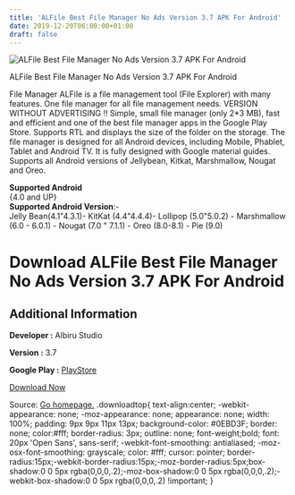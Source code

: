 ```yaml
---
title: 'ALFile Best File Manager No Ads Version 3.7 APK For Android'
date: 2019-12-20T06:00:00+01:00
draft: false
---
```


![ALFile Best File Manager No Ads Version 3.7 APK For Android](https://i1.wp.com/apkhome.net/wp-content/uploads/2019/12/ALFile-Best-File-Manager-No-Ads-Version-3.7.png "ALFile Best File Manager No Ads Version 3.7 APK For Android")

  

ALFile Best File Manager No Ads Version 3.7 APK For Android

File Manager ALFile is a file management tool (File Explorer) with many features. One file manager for all file management needs. VERSION WITHOUT ADVERTISING !! Simple, small file manager (only 2\*3 MB), fast and efficient and one of the best file manager apps in the Google Play Store. Supports RTL and displays the size of the folder on the storage. The file manager is designed for all Android devices, including Mobile, Phablet, Tablet and Android TV. It is fully designed with Google material guides. Supports all Android versions of Jellybean, Kitkat, Marshmallow, Nougat and Oreo.

**Supported Android**  
{4.0 and UP}  
**Supported Android Version**:-  
Jelly Bean(4.1"4.3.1)- KitKat (4.4"4.4.4)- Lollipop (5.0"5.0.2) - Marshmallow (6.0 - 6.0.1) - Nougat (7.0 " 7.1.1) - Oreo (8.0-8.1) - Pie (9.0)

Download ALFile Best File Manager No Ads Version 3.7 APK For Android
====================================================================

Additional Information
----------------------

**Developer :** Albiru Studio

**Version :** 3.7

**Google Play :** [PlayStore](https://play.google.com/store/apps/details?id=com.Alfilemanager.albiru.pro)

  

[Download Now](https://store4app.co/post/alfile-best-file-manager-no-ads-version-3-7-apk-for-android_1576785380)

  
Source: [Go homepage.](https://store4app.co/post/alfile-best-file-manager-no-ads-version-3-7-apk-for-android_1576785380) .downloadtop{ text-align:center; -webkit-appearance: none; -moz-appearance: none; appearance: none; width: 100%; padding: 9px 9px 11px 13px; background-color: #0EBD3F; border: none; color:#fff; border-radius: 3px; outline: none; font-weight;bold; font: 20px 'Open Sans', sans-serif; -webkit-font-smoothing: antialiased; -moz-osx-font-smoothing: grayscale; color: #fff; cursor: pointer; border-radius:15px;-webkit-border-radius:15px;-moz-border-radius:5px;box-shadow:0 0 5px rgba(0,0,0,.2);-moz-box-shadow:0 0 5px rgba(0,0,0,.2);-webkit-box-shadow:0 0 5px rgba(0,0,0,.2) !important; }